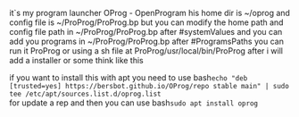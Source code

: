 it`s my program launcher
OProg - OpenProgram
his home dir is ~/oprog
and config file is ~/ProProg/ProProg.bp
but you can modify the home path and config file path in ~/ProProg/ProProg.bp after #systemValues and you can add you programs in ~/ProProg/ProProg.bp after #ProgramsPaths
you can run it ProProg or using a sh file at ProProg/usr/local/bin/ProProg
after i will add a installer or some think like this

if you want to install this with apt you need to use
bash`echo "deb [trusted=yes] https://bersbot.github.io/OProg/repo stable main" | sudo tee /etc/apt/sources.list.d/oprog.list`\
for update a rep
and then you can use
bash`sudo apt install oprog`
